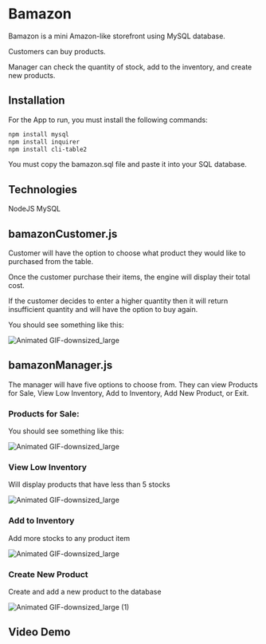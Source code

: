 # Bamazon
Bamazon is a mini Amazon-like storefront using MySQL database.

Customers can buy products.

Manager can check the quantity of stock, add to the inventory, and create new products.

## Installation

For the App to run, you must install the following commands:

```bash
npm install mysql
npm install inquirer
npm install cli-table2
```

You must copy the bamazon.sql file and paste it into your SQL database.

## Technologies

NodeJS
MySQL

## bamazonCustomer.js

Customer will have the option to choose what product they would like to purchased from the table.

Once the customer purchase their items, the engine will display their total cost.

If the customer decides to enter a higher quantity then it will return insufficient quantity and will have the
option to buy again.

You should see something like this:

![Animated GIF-downsized_large](https://user-images.githubusercontent.com/52462582/69366618-b7e93b80-0c64-11ea-85da-d1a756a71c06.gif)


## bamazonManager.js

The manager will have five options to choose from. They can view Products for Sale, View Low Inventory,
Add to Inventory, Add New Product, or Exit.

### Products for Sale:

You should see something like this:

![Animated GIF-downsized_large](https://user-images.githubusercontent.com/52462582/69367164-bd935100-0c65-11ea-89e4-fa58a34cdc07.gif)

### View Low Inventory

Will display products that have less than 5 stocks

![Animated GIF-downsized_large](https://user-images.githubusercontent.com/52462582/69367389-32ff2180-0c66-11ea-8b60-665472be1cf0.gif)


### Add to Inventory

Add more stocks to any product item

![Animated GIF-downsized_large](https://user-images.githubusercontent.com/52462582/69367725-cafd0b00-0c66-11ea-899f-75930651b1aa.gif)


### Create New Product

Create and add a new product to the database

![Animated GIF-downsized_large (1)](https://user-images.githubusercontent.com/52462582/69368216-ae150780-0c67-11ea-8333-21bf9030963f.gif)


## Video Demo
